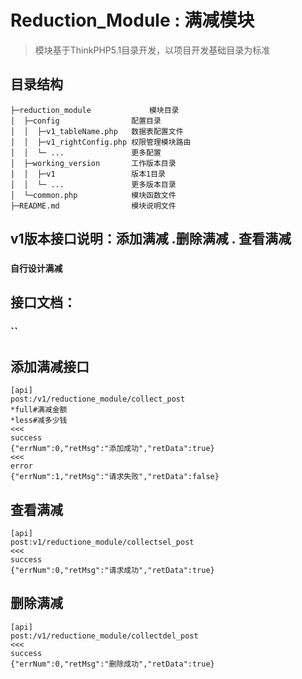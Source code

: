 Reduction_Module : 满减模块
===============

> 模块基于ThinkPHP5.1目录开发，以项目开发基础目录为标准

## 目录结构

~~~
├─reduction_module             模块目录
│  ├─config                配置目录
│  │  ├─v1_tableName.php   数据表配置文件
│  │  ├─v1_rightConfig.php 权限管理模块路由
│  │  └─ ...               更多配置
│  ├─working_version       工作版本目录
│  │  ├─v1                 版本1目录
│  │  └─ ...               更多版本目录      
│  └─common.php            模块函数文件
├─README.md                模块说明文件
~~~

## v1版本接口说明：添加满减   .删除满减 . 查看满减

### `自行设计满减`

## 接口文档：

### ``


## 添加满减接口

~~~
[api]
post:/v1/reductione_module/collect_post
*full#满减金额
*less#减多少钱
<<<
success
{"errNum":0,"retMsg":"添加成功","retData":true}
<<<
error
{"errNum":1,"retMsg":"请求失败","retData":false}
~~~


## 查看满减
~~~
[api]
post:v1/reductione_module/collectsel_post
<<<
success
{"errNum":0,"retMsg":"请求成功","retData":true}
~~~

## 删除满减
~~~
[api]
post:/v1/reductione_module/collectdel_post
<<<
success
{"errNum":0,"retMsg":"删除成功","retData":true}
~~~